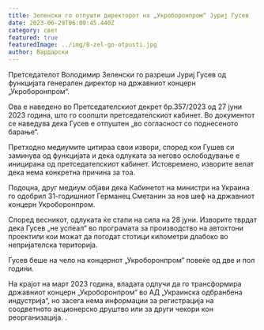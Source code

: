 ```yaml
---
title: Зеленски го отпушти директорот на „Укроборонпром“ Јуриј Гусев
date: 2023-06-29T06:00:45.440Z
category: свет
featured: true
featuredImage: ../img/8-zel-go-otpusti.jpg
author: Вардарски
---
```

Претседателот Володимир Зеленски го разреши Јуриј Гусев од функцијата генерален директор на државниот концерн „Укроборонпром“.

Ова е наведено во Претседателскиот декрет бр.357/2023 од 27 јуни 2023 година, што го соопшти претседателскиот кабинет. Во документот се наведува дека Гусев е отпуштен „во согласност со поднесеното барање“.

Претходно медиумите цитираа свои извори, според кои Гушев си заминува од функцијата и дека одлуката за негово ослободување е иницирана од претседателскиот кабинет. Истовремено, изворите велат дека нема конкретна причина за тоа.

Подоцна, друг медиум објави дека Кабинетот на министри на Украина го одобрил 31-годишниот Германец Сметанин за нов шеф на државниот концерн Укроборонпром.

Според весникот, одлуката ќе стапи на сила на 28 јуни. Изворите тврдат дека Гусев „не успеал“ во програмата за производство на автохтони проектили кои можат да погодат стотици километри длабоко во непријателска територија.

Гусев беше на чело на концернот „Укроборонпром“ повеќе од две и пол години.

На крајот на март 2023 година, владата одлучи да го трансформира државниот концерн „Укроборонпром“ во АД „Украинска одбранбена индустрија“, но засега нема информации за регистрација на соодветното акционерско друштво или за други чекори кон реорганизација. .